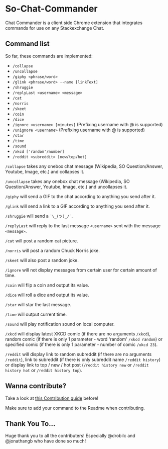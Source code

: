 # So-Chat-Commander
Chat Commander is a client side Chrome extension that integrates commands for use on any Stackexchange Chat.  

## Command list
So far, these commands are implemented:

- `/collapse`
- `/uncollapse`
- `/giphy <phrase/word>`
- `/glink <phrase/word> --name [linkText]`
- `/shruggie`
- `/replyLast <username> <message>`
- `/cat`
- `/norris`
- `/skeet`
- `/coin`
- `/dice`
- `/ignore <username> [minutes]` (Prefixing username with @ is supported)
- `/unignore <username>` (Prefixing username with @ is supported)
- `/star`
- `/time`
- `/sound`
- `/xkcd ['random'/number]`
- `/reddit <subreddit> [new/top/hot]`

`/collapse` takes any onebox chat message (Wikipedia, SO Question/Answer, Youtube, Image, etc.) and collapses it.

`/uncollapse` takes any onebox chat message (Wikipedia, SO Question/Answer, Youtube, Image, etc.) and uncollapses it.

`/giphy` will send a GIF to the chat according to anything you send after it.

`/glink` will send a link to a GIF according to anything you send after it.

`/shruggie` will send a `¯\_(ツ)_/¯`.

`/replyLast` will reply to the last message `<username>` sent with the message `<message>`.

`/cat` will post a random cat picture.

`/norris` will post a random Chuck Norris joke.

`/skeet` will also post a random joke.

`/ignore` will not display messages from certain user for certain amount of time.

`/coin` will flip a coin and output its value.

`/dice` will roll a dice and output its value.

`/star` will star the last message.

`/time` will output current time.

`/sound` will play notification sound on local computer.

`/xkcd` will display latest XKCD comic (if there are no arguments `/xkcd`), random comic (if there is only 1 parameter - word 'random' `/xkcd random`) or specified comic (if there is only 1 parameter - number of comic `/xkcd 23`).

`/reddit` will display link to random subreddit (if there are no arguments `/reddit`), link to subreddit (if there is only subreddit name `/reddit history`) or display link to top / new / hot post (`/reddit history new` or `/reddit history hot` or `/reddit history top`).

## Wanna contribute?

Take a look at [this Contribution guide](CONTRIBUTING.md) before!

Make sure to add your command to the Readme when contributing.

## Thank You To...
Huge thank you to all the contributers! Especially @drobilc and @jonathangb who have done so much!
